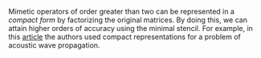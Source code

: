  Mimetic operators of order greater than two can be represented in a _compact form_ by factorizing the original matrices. By doing this, we can attain higher orders of accuracy using the minimal stencil. For example, in this [article](https://doi.org/10.1016/j.cam.2015.01.040) the authors used compact representations for a problem of acoustic wave propagation.
